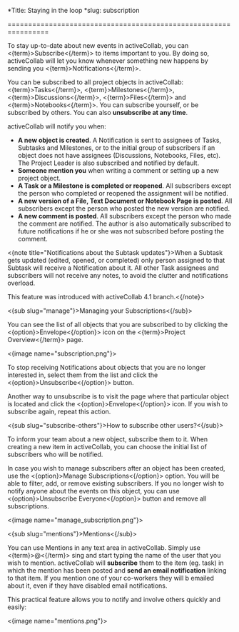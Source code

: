 *Title: Staying in the loop
*slug: subscription

================================================================

To stay up-to-date about new events in activeCollab, you can <{term}>Subscribe<{/term}> to items important to you. By doing so, activeCollab will let you know whenever something new happens by sending you <{term}>Notifications<{/term}>.

You can be subscribed to all project objects in activeCollab: <{term}>Tasks<{/term}>, <{term}>Milestones<{/term}>, <{term}>Discussions<{/term}>, <{term}>Files<{/term}> and <{term}>Notebooks<{/term}>. You can subscribe yourself, or be subscribed by others. You can also **unsubscribe at any time**.

activeCollab will notify you when:

- **A new object is created**. A Notification is sent to assignees of Tasks, Subtasks and Milestones, or to the initial group of subscribers if an object does not have assignees (Discussions, Notebooks, Files, etc). The Project Leader is also subscribed and notified by default.
- **Someone mention you** when writing a comment or setting up a new project object.
- **A Task or a Milestone is completed or reopened**. All subscribers except the person who completed or reopened the assignment will be notified.
- **A new version of a File, Text Document or Notebook Page is posted**. All subscribers except the person who posted the new version are notified.
- **A new comment is posted**. All subscribers except the person who made the comment are notified. The author is also automatically subscribed to future notifications if he or she was not subscribed before posting the comment.

<{note title="Notifications about the Subtask updates"}>When a Subtask gets updated (edited, opened, or completed) only person assigned to that Subtask will receive a Notification about it. All other Task assignees and subscribers will not receive any notes, to avoid the clutter and notifications overload.

This feature was introduced with activeCollab 4.1 branch.<{/note}>

<{sub slug="manage"}>Managing your Subscriptions<{/sub}>

You can see the list of all objects that you are subscribed to by clicking the <{option}>Envelope<{/option}> icon on the <{term}>Project Overview<{/term}> page.

<{image name="subscription.png"}>

To stop receiving Notifications about objects that you are no longer interested in, select them from the list and click the <{option}>Unsubscribe<{/option}> button.

Another way to unsubscribe is to visit the page where that particular object is located and click the <{option}>Envelope<{/option}> icon. If you wish to subscribe again, repeat this action.

<{sub slug="subscribe-others"}>How to subscribe other users?<{/sub}>

To inform your team about a new object, subscribe them to it. When creating a new item in activeCollab, you can choose the initial list of subscribers who will be notified.

In case you wish to manage subscribers after an object has been created, use the <{option}>Manage Subscriptions<{/option}> option. You will be able to filter, add, or remove existing subscribers. If you no longer wish to notify anyone about the events on this object, you can use <{option}>Unsubscribe Everyone<{/option}> button and remove all  subscriptions.

<{image name="manage_subscription.png"}>

<{sub slug="mentions"}>Mentions<{/sub}>

You can use Mentions in any text area in activeCollab. Simply use <{term}>@<{/term}> sing and start typing the name of the user that you wish to mention. activeCollab will **subscribe** them to the item (eg. task) in which the mention has been posted and **send an email notification** linking to that item. If you mention one of your co-workers they will b emailed about it, even if they have disabled email notifications.

This practical feature allows you to notify and involve others quickly and easily:

<{image name="mentions.png"}>